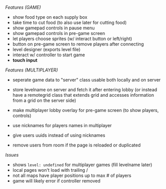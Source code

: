 *Features (GAME)*
- show food type on each supply box
- take time to cut food (to also use later for cutting food)
- show gamepad controls in pause menu
- show gamepad controls in pre-game screen
- let players choose sprites (w/ interact button or left/right)
- button on pre-game screen to remove players after connecting
- level designer (exports level file)
- interact w/ controller to start game
- **touch input**


*Features (MULTIPLAYER)*
- seperate game data to "server" class usable both locally and on server
- store levelname on server and fetch it after entering lobby (or instead have a remotegrid class that extends grid and accesses information from a grid on the server side)
- make multiplayer lobby overlay for pre-game screen (to show players, controls)
- use nicknames for players names in multiplayer

- give users uuids instead of using nicknames
- remove users from room if the page is reloaded or duplicated


*Issues*
- shows `level: undefined` for multiplayer games (fill levelname later)
- local pages won't load with trailing /
- not all maps have player positions up to max # of players
- game will likely error if controller removed
